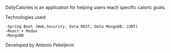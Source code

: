 DailyCalories is an application for helping users reach specific caloric goals.

Technologies used:

	-Spring Boot (Web,Security, Data REST, Data MongoDB, JJWT)
	-React + Redux
	-MongoDB

Developed by Antonio Pekeljevic
